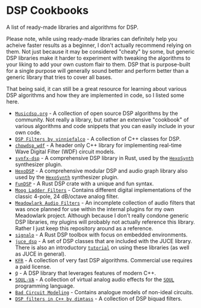 # DSP Cookbooks
A list of ready-made libraries and algorithms for DSP.

Please note, while using ready-made libraries can definitely help you acheive faster results as a beginner, I don't actually recommend relying on them. Not just because it may be considered "cheaty" by some, but generic DSP libraries make it harder to experiment with tweaking the algorithms to your liking to add your own custom flair to them. DSP that is purpose-built for a single purpose will generally sound better and perform better than a generic library that tries to cover all bases.

That being said, it can still be a great resource for learning about various DSP algorithms and how they are implemented in code, so I listed some here.

- [`Musicdsp.org`](https://www.musicdsp.org/en/latest/index.html) - A collection of open source DSP algorithms by the community. Not really a library, but rather an extensive "cookbook" of various algorithms and code snippets that you can easily include in your own code.
- [`DSP Filters by vinniefalco`](https://github.com/vinniefalco/DSPFilters) - A collection of C++ classes for DSP.
- [`chowdsp_wdf`](https://github.com/Chowdhury-DSP/chowdsp_wdf) - A header only C++ library for implementing real-time Wave Digital Filter (WDF) circuit models.
- [`synfx-dsp`](https://github.com/WeirdConstructor/synfx-dsp) - A comprehensive DSP library in Rust, used by the [`HexoSynth`] synthesizer plugin.
- [`HexoDSP`](https://github.com/WeirdConstructor/HexoDSP) - A comprehensive modular DSP and audio graph library also used by the [`HexoSynth`] synthesizer plugin.
- [`FunDSP`](https://github.com/SamiPerttu/fundsp) - A Rust DSP crate with a unique and fun syntax.
- [`Moog Ladder Filters`](https://github.com/ddiakopoulos/MoogLadders) - Contains different digital implementations of the classic 4-pole, 24 dB/octave analog filter.
- [`Meadowlark Audio Filters`](https://github.com/MeadowlarkDAW/audio-filters) - An incomplete collection of audio filters that was once planned for use within the internal plugins for my own Meadowlark project. Although because I don't really condone generic DSP libraries, my plugins will probably not actually reference this library. Rather I just keep this repository around as a reference.
- [`signalo`](https://github.com/signalo/signalo) - A Rust DSP toolbox with focus on embedded environments.
- [`juce_dsp`](https://docs.juce.com/master/group__juce__dsp.html) - A set of DSP classes that are included with the JUCE library. There is also an introductory [`tutorial`](https://docs.juce.com/master/tutorial_dsp_introduction.html) on using these libraries (as well as JUCE in general).
- [`KFR`](https://kfrlib.com/) - A collection of very fast DSP algorithms. Commercial use requires a paid license.
- [`Q`](https://github.com/cycfi/q) - A DSP library that leverages features of modern C++.
- [`SOUL-VA`](https://github.com/thezhe/SOUL-VA) - A collection of virtual analog audio effects for the [`SOUL`](https://github.com/soul-lang/SOUL) programming language.
- [`Bad Circuit Modeling`](https://github.com/jatinchowdhury18/Bad-Circuit-Modelling) - Contains analogue models of non-ideal circuits.
- [`DSP filters in C++ by dimtass`](https://github.com/dimtass/DSP-Cpp-filters) - A collection of DSP biquad filters.

[`Hexosynth`]: https://github.com/WeirdConstructor/HexoSynth
